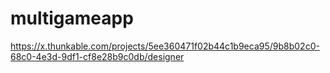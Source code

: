 # multigameapp

https://x.thunkable.com/projects/5ee360471f02b44c1b9eca95/9b8b02c0-68c0-4e3d-9df1-cf8e28b9c0db/designer
